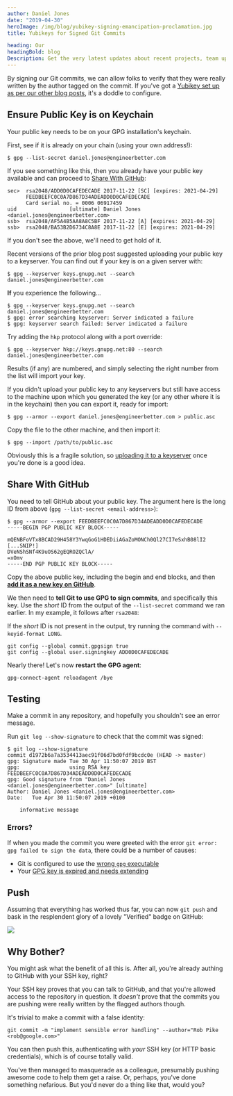 ```yaml
---
author: Daniel Jones
date: "2019-04-30"
heroImage: /img/blog/yubikey-signing-emancipation-proclamation.jpg
title: Yubikeys for Signed Git Commits

heading: Our
headingBold: blog
Description: Get the very latest updates about recent projects, team updates, thoughts and industry news from our team of EngineerBetter experts.
---
```


By signing our Git commits, we can allow folks to verify that they were really written by the author tagged on the commit. If you've got a [Yubikey set up as per our other blog posts](/blog/yubikey-all-the-things/), it's a doddle to configure.

## Ensure Public Key is on Keychain

Your public key needs to be on your GPG installation's keychain.

First, see if it is already on your chain (using your own address!):

```terminal
$ gpg --list-secret daniel.jones@engineerbetter.com
```

If you see something like this, then you already have your public key available and can proceed to [Share With GitHub](#share-with-github):

```terminal
sec>  rsa2048/ADD0D0CAFEDECADE 2017-11-22 [SC] [expires: 2021-04-29]
      FEEDBEEFC0C0A7D867D34ADEADD0D0CAFEDECADE
      Card serial no. = 0006 06917459
uid                 [ultimate] Daniel Jones <daniel.jones@engineerbetter.com>
ssb>  rsa2048/AF5A4B5AA8A8C5BF 2017-11-22 [A] [expires: 2021-04-29]
ssb>  rsa2048/BA53B2D6734C8A8E 2017-11-22 [E] [expires: 2021-04-29]
```

If you don't see the above, we'll need to get hold of it.

Recent versions of the prior blog post suggested uploading your public key to a keyserver. You can find out if your key is on a given server with:

```terminal
$ gpg --keyserver keys.gnupg.net --search daniel.jones@engineerbetter.com
```
**If** you experience the following...

```terminal
$ gpg --keyserver keys.gnupg.net --search daniel.jones@engineerbetter.com
$ gpg: error searching keyserver: Server indicated a failure
$ gpg: keyserver search failed: Server indicated a failure
```

Try adding the `hkp` protocol along with a port override:

```terminal
$ gpg --keyserver hkp://keys.gnupg.net:80 --search daniel.jones@engineerbetter.com
```

Results (if any) are numbered, and simply selecting the right number from the list will import your key.

If you didn't upload your public key to any keyservers but still have access to the machine upon which you generated the key (or any other where it is in the keychain) then you can export it, ready for import:
```terminal
$ gpg --armor --export daniel.jones@engineerbetter.com > public.asc
```

Copy the file to the other machine, and then import it:

```
$ gpg --import /path/to/public.asc
```

Obviously this is a fragile solution, so [uploading it to a keyserver](/blog/yubikey-ssh#sharing-your-public-key) once you're done is a good idea.


## Share With GitHub

You need to tell GitHub about your public key. The argument here is the long ID from above (`gpg --list-secret <email-address>`):

```terminal
$ gpg --armor --export FEEDBEEFC0C0A7D867D34ADEADD0D0CAFEDECADE
-----BEGIN PGP PUBLIC KEY BLOCK-----

mQENBFoVTx8BCAD29H458Y3YwqGoG1HDEDiiAGaZoMONCh0Ql27CI7eSxhB08lI2
[...SNIP!]
DVeNShSNf4K9uOS62gEQROZQClA/
=xOmv
-----END PGP PUBLIC KEY BLOCK-----
```

Copy the above public key, including the begin and end blocks, and then [**add it as a new key on GitHub**](https://github.com/settings/gpg/new).

We then need to **tell Git to use GPG to sign commits**, and specifically this key. Use the _short_ ID from the output of the `--list-secret` command we ran earlier. In my example, it follows after `rsa2048`:

If the _short_ ID is not present in the output, try running the command with `--keyid-format LONG`.

```terminal
git config --global commit.gpgsign true
git config --global user.signingkey ADD0D0CAFEDECADE
```

Nearly there! Let's now **restart the GPG agent**:

```terminal
gpg-connect-agent reloadagent /bye
```

## Testing

Make a commit in any repository, and hopefully you shouldn't see an error message.

Run `git log --show-signature` to check that the commit was signed:

```terminal
$ git log --show-signature
commit d1972b6a7a3534413aec91f06d7bd0fdf9bcdc0e (HEAD -> master)
gpg: Signature made Tue 30 Apr 11:50:07 2019 BST
gpg:                using RSA key FEEDBEEFC0C0A7D867D34ADEADD0D0CAFEDECADE
gpg: Good signature from "Daniel Jones <daniel.jones@engineerbetter.com>" [ultimate]
Author: Daniel Jones <daniel.jones@engineerbetter.com>
Date:   Tue Apr 30 11:50:07 2019 +0100

    informative message
```

### Errors?

If when you made the commit you were greeted with the error `git error: gpg failed to sign the data`, there could be a number of causes:

* Git is configured to use the [wrong `gpg` executable](https://stackoverflow.com/a/40066889/774395)
* Your [GPG key is expired and needs extending](/blog/yubikey-ssh/#extending-the-life-of-the-key)

## Push

Assuming that everything has worked thus far, you can now `git push` and bask in the resplendent glory of a lovely "Verified" badge on GitHub:

<img src="/img/blog/verified-commit.png" class="image fit">

## Why Bother?

You might ask what the benefit of all this is. After all, you're already authing to GitHub with your SSH key, right?

Your SSH key proves that you can talk to GitHub, and that you're allowed access to the repository in question. It _doesn't_ prove that the commits you are pushing were really written by the flagged authors though.

It's trivial to make a commit with a false identity:

```terminal
git commit -m "implement sensible error handling" --author="Rob Pike <rob@google.com>"
```

You can then push this, authenticating with _your_ SSH key (or HTTP basic credentials), which is of course totally valid.

You've then managed to masquerade as a colleague, presumably pushing awesome code to help them get a raise. Or, perhaps, you've done something nefarious. But you'd never do a thing like that, would you?
